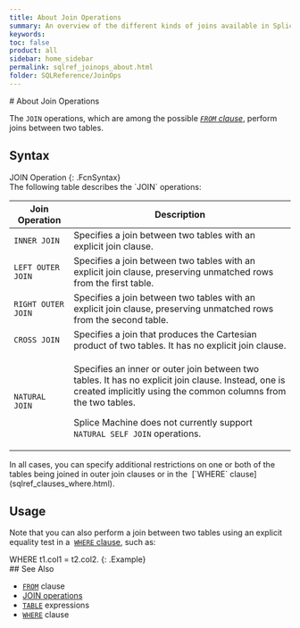 ```yaml
---
title: About Join Operations
summary: An overview of the different kinds of joins available in Splice Machine SQL.
keywords:
toc: false
product: all
sidebar: home_sidebar
permalink: sqlref_joinops_about.html
folder: SQLReference/JoinOps
---
```

<section>
<div class="TopicContent" data-swiftype-index="true" markdown="1">
# About Join Operations

The `JOIN` operations, which are among the possible *[`FROM`
clause](sqlref_clauses_from.html)*, perform joins between two tables.

## Syntax

<div class="fcnWrapperWide" markdown="1">
    JOIN Operation
{: .FcnSyntax}

</div>
The following table describes the `JOIN` operations:

<table summary="Splice Machine SQL Join operations">
                <col />
                <col />
                <thead>
                    <tr>
                        <th>Join Operation</th>
                        <th>Description</th>
                    </tr>
                </thead>
                <tbody>
                    <tr>
                        <td><code>INNER JOIN</code></td>
                        <td>Specifies a join between two tables with an explicit join clause.</td>
                    </tr>
                    <tr>
                        <td><code>LEFT OUTER JOIN</code></td>
                        <td>Specifies a
					join between two tables with an explicit join clause, preserving unmatched rows from the first table.</td>
                    </tr>
                    <tr>
                        <td><code>RIGHT OUTER JOIN</code></td>
                        <td>Specifies a
					join between two tables with an explicit join clause, preserving unmatched rows from the second table.</td>
                    </tr>
                    <tr>
                        <td><code>CROSS JOIN</code></td>
                        <td>Specifies a join that produces the Cartesian product of two tables. It has no explicit join clause.</td>
                    </tr>
                    <tr>
                        <td><code>NATURAL JOIN</code></td>
                        <td>
                            <p>Specifies an inner or outer join between two tables. It has no explicit join clause. Instead, one is created implicitly using the common columns from the two tables.</p>
                            <p class="noteNote">Splice Machine does not currently support <code>NATURAL SELF JOIN</code> operations.</p>
                        </td>
                    </tr>
                </tbody>
            </table>
In all cases, you can specify additional restrictions on one or both of
the tables being joined in outer join clauses or in the &nbsp;[`WHERE`
clause](sqlref_clauses_where.html).

## Usage

Note that you can also perform a join between two tables using an
explicit equality test in a &nbsp;[`WHERE` clause](sqlref_clauses_where.html),
such as:

<div class="preWrapper" markdown="1">
    WHERE t1.col1 = t2.col2.
{: .Example}

</div>
## See Also

* [`FROM`](sqlref_clauses_from.html) clause
* [JOIN operations](sqlref_joinops_intro.html) 
* [`TABLE`](sqlref_expressions_table.html) expressions
* [`WHERE`](sqlref_clauses_where.html) clause

</div>
</section>

